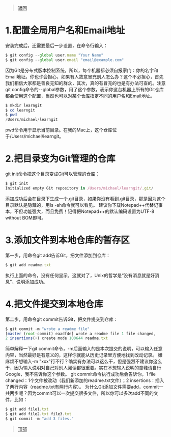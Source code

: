 > [返回](20210701171151.md)

# 1.配置全局用户名和Email地址

安装完成后，还需要最后一步设置，在命令行输入：
```javascript
$ git config --global user.name "Your Name" 
$ git config --global user.email "email@example.com"
```
因为Git是分布式版本控制系统，所以，每个机器都必须自报家门：你的名字和Email地址。你也许会担心，如果有人故意冒充别人怎么办？这个不必担心，首先我们相信大家都是善良无知的群众，其次，真的有冒充的也是有办法可查的。注意git config命令的--global参数，用了这个参数，表示你这台机器上所有的Git仓库都会使用这个配置，当然也可以对某个仓库指定不同的用户名和Email地址。
```powershell
$ mkdir learngit 
$ cd learngit 
$ pwd 
/Users/michael/learngit
```
pwd命令用于显示当前目录。在我的Mac上，这个仓库位于/Users/michael/learngit。 

# 2.把目录变为Git管理的仓库

git init命令把这个目录变成Git可以管理的仓库：
```javascript
$ git init
Initialized empty Git repository in /Users/michael/learngit/.git/
```
添加成功后会在目录下生成一个.git目录，如果你没有看到.git目录，那是因为这个目录默认是隐藏的，用ls -ah命令就可以看见。 建议你下载Notepad++代替记事本，不但功能强大，而且免费！记得把Notepad++的默认编码设置为UTF-8 without BOM即可。

# 3.添加文件到本地仓库的暂存区

第一步，用命令git add告诉Git，把文件添加到仓库：
```javascript
$ git add readme.txt
```
执行上面的命令，没有任何显示，这就对了，Unix的哲学是“没有消息就是好消息”，说明添加成功。

# 4.把文件提交到本地仓库

第二步，用命令git commit告诉Git，把文件提交到仓库： 
```javascript
$ git commit -m "wrote a readme file"
[master (root-commit) eaadf4e] wrote a readme file 1 file changed, 
2 insertions(+) create mode 100644 readme.txt
```
简单解释一下git commit命令，-m后面输入的是本次提交的说明，可以输入任意内容，当然最好是有意义的，这样你就能从历史记录里方便地找到改动记录。 嫌麻烦不想输入-m "xxx"行不行？确实有办法可以这么干，但是强烈不建议你这么干，因为输入说明对自己对别人阅读都很重要。实在不想输入说明的童鞋请自行Google，我不告诉你这个参数。 git commit命令执行成功后会告诉你，1 file changed：1个文件被改动（我们新添加的readme.txt文件）；2 insertions：插入了两行内容（readme.txt有两行内容）。 为什么Git添加文件需要add，commit一共两步呢？因为commit可以一次提交很多文件，所以你可以多次add不同的文件，比如： 
```javascript
$ git add file1.txt 
$ git add file2.txt file3.txt 
$ git commit -m "add 3 files."
```
> [顶部](#)